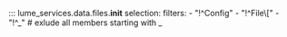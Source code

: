 ::: lume_services.data.files.__init__
    selection:
        filters:
            - "!^Config"
            - "!^File\\["
            - "!^_"  # exlude all members starting with _
